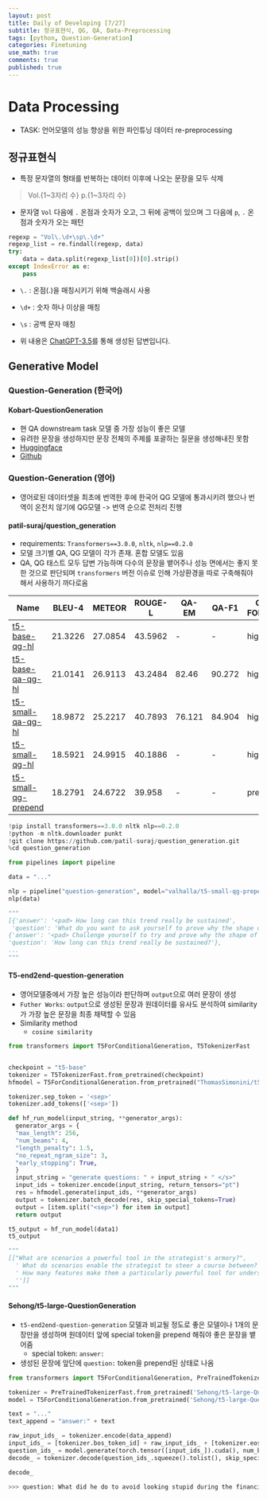 ```yaml
---
layout: post
title: Daily of Developing [7/27]
subtitle: 정규표현식, QG, QA, Data-Preprocessing
tags: [python, Question-Generation]
categories: Finetuning
use_math: true
comments: true
published: true
---
```


# Data Processing

- TASK: 언어모델의 성능 향상을 위한 파인튜닝 데이터 re-preprocessing

## 정규표현식

- 특정 문자열의 형태를 반복하는 데이터 이후에 나오는 문장을 모두 삭제

> Vol.{1~3자리 수} p.{1~3자리 수}

- 문자열 `Vol` 다음에 `.` 온점과 숫자가 오고, 그 뒤에 공백이 있으며 그 다음에 `p`, `.` 온점과 숫자가 오는 패턴

```python
regexp = "Vol\.\d+\sp\.\d+"
regexp_list = re.findall(regexp, data)
try:
    data = data.split(regexp_list[0])[0].strip()
except IndexError as e:
    pass
```

- `\.` : 온점(.)을 매칭시키기 위해 백슬래시 사용
- `\d+` : 숫자 하나 이상을 매칭
- `\s` : 공백 문자 매칭

- 위 내용은 [ChatGPT-3.5](https://chat.openai.com/)를 통해 생성된 답변입니다.

## Generative Model

### Question-Generation (한국어)

#### Kobart-QuestionGeneration

- 현 QA downstream task 모델 중 가장 성능이 좋은 모델
- 유려한 문장을 생성하지만 문장 전체의 주제를 포괄하는 질문을 생성해내진 못함
- [Huggingface](https://huggingface.co/Sehong/kobart-QuestionGeneration)
- [Github](https://github.com/Seoneun/KoBART-Question-Generation)


### Question-Generation (영어)

- 영어로된 데이터셋을 최초에 번역한 후에 한국어 QG 모델에 통과시키려 했으나 번역이 온전치 않기에 QG모델 -> 번역 순으로 전처리 진행

#### patil-suraj/question_generation

- requirements: `Transformers==3.0.0`, `nltk`, `nlp==0.2.0`
- 모델 크기별 QA, QG 모델이 각가 존재. 혼합 모델도 있음
- QA, QG 태스트 모두 답변 가능하며 다수의 문장을 뱉어주나 성능 면에서는 좋지 못한 것으로 판단되며 `transformers` 버전 이슈로 인해 가상환경을 따로 구축해줘야해서 사용하기 까다로움

| Name                                                                       | BLEU-4  | METEOR  | ROUGE-L | QA-EM  | QA-F1  | QG-FORMAT |
|----------------------------------------------------------------------------|---------|---------|---------|--------|--------|-----------|
| [t5-base-qg-hl](https://huggingface.co/valhalla/t5-base-qg-hl)             | 21.3226 | 27.0854 | 43.5962 | -      | -      | highlight |
| [t5-base-qa-qg-hl](https://huggingface.co/valhalla/t5-base-qa-qg-hl)       | 21.0141 | 26.9113 | 43.2484 | 82.46  | 90.272 | highlight |
| [t5-small-qa-qg-hl](https://huggingface.co/valhalla/t5-small-qa-qg-hl)     | 18.9872 | 25.2217 | 40.7893 | 76.121 | 84.904 | highlight |
| [t5-small-qg-hl](https://huggingface.co/valhalla/t5-small-qg-hl)           | 18.5921 | 24.9915 | 40.1886 | -      | -      | highlight |
| [t5-small-qg-prepend](https://huggingface.co/valhalla/t5-small-qg-prepend) | 18.2791 | 24.6722 | 39.958  | -      | -      | prepend   |


```python
!pip install transformers==3.0.0 nltk nlp==0.2.0
!python -m nltk.downloader punkt
!git clone https://github.com/patil-suraj/question_generation.git
%cd question_generation

from pipelines import pipeline

data = "..."

nlp = pipeline("question-generation", model="valhalla/t5-small-qg-prepend", qg_format="prepend")
nlp(data)

"""
[{'answer': '<pad> How long can this trend really be sustained',
 'question': 'What do you want to ask yourself to prove why the shape of the future  should be fundamentally different from the more cyclical past?'},
{'answer': '<pad> Challenge yourself to try and prove why the shape of the future should be so fundamentally different from the more cyclical past',
'question': 'How long can this trend really be sustained?'},
...
"""
```

#### T5-end2end-question-generation

- 영어모델중에서 가장 높은 성능이라 판단하며 `output`으로 여러 문장이 생성
- `Futher Works`: `output`으로 생성된 문장과 원데이터를 유사도 분석하여 similarity가 가장 높은 문장을 최종 채택할 수 있음
- Similarity method
  - `cosine similarity`

```python
from transformers import T5ForConditionalGeneration, T5TokenizerFast


checkpoint = "t5-base"
tokenizer = T5TokenizerFast.from_pretrained(checkpoint)
hfmodel = T5ForConditionalGeneration.from_pretrained("ThomasSimonini/t5-end2end-question-generation")

tokenizer.sep_token = '<sep>'
tokenizer.add_tokens(['<sep>'])

def hf_run_model(input_string, **generator_args):
  generator_args = {
  "max_length": 256,
  "num_beams": 4,
  "length_penalty": 1.5,
  "no_repeat_ngram_size": 3,
  "early_stopping": True,
  }
  input_string = "generate questions: " + input_string + " </s>"
  input_ids = tokenizer.encode(input_string, return_tensors="pt")
  res = hfmodel.generate(input_ids, **generator_args)
  output = tokenizer.batch_decode(res, skip_special_tokens=True)
  output = [item.split("<sep>") for item in output]
  return output

t5_output = hf_run_model(data1)
t5_output

"""
[["What are scenarios a powerful tool in the strategist's armory?",
  ' What do scenarios enable the strategist to steer a course between?',
  ' How many features make them a particularly powerful tool for understanding uncertainty and developing strategy accordingly?',
  '']]
"""
```

#### Sehong/t5-large-QuestionGeneration

- `t5-end2end-question-generation` 모델과 비교될 정도로 좋은 모델이나 1개의 문장만을 생성하며 원데이터 앞에 special token을 prepend 해줘야 좋은 문장을 뱉어줌
  - special token: `answer:`
- 생성된 문장에 앞단에 `question:` token을 prepend된 상태로 나옴


```python
from transformers import T5ForConditionalGeneration, PreTrainedTokenizerFast

tokenizer = PreTrainedTokenizerFast.from_pretrained('Sehong/t5-large-QuestionGeneration')
model = T5ForConditionalGeneration.from_pretrained('Sehong/t5-large-QuestionGeneration').to('cuda')

text = "..."
text_append = "answer:" + text

raw_input_ids_ = tokenizer.encode(data_append)
input_ids_ = [tokenizer.bos_token_id] + raw_input_ids_ + [tokenizer.eos_token_id]
question_ids_ = model.generate(torch.tensor([input_ids_]).cuda(), num_beams = 4, max_length = 512, eos_token_id = 1)
decode_ = tokenizer.decode(question_ids_.squeeze().tolist(), skip_special_tokens = True)

decode_

>>> question: What did he do to avoid looking stupid during the financial crisis?
```